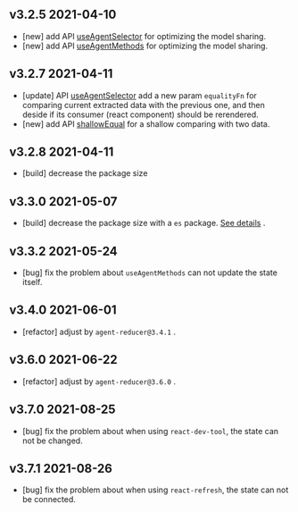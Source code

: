 ## v3.2.5 2021-04-10

* [new] add API [useAgentSelector](/api?id=useagentselector) for optimizing the model sharing.
* [new] add API [useAgentMethods](/api?id=useagentmethods) for optimizing the model sharing.

## v3.2.7 2021-04-11

* [update] API [useAgentSelector](/api?id=useagentselector) add a new param `equalityFn` for comparing current extracted data with the previous one, and then deside if its consumer (react component) should be rerendered.
* [new] add API [shallowEqual](/api?id=shallowequal) for a shallow comparing with two data.

## v3.2.8 2021-04-11

* [build] decrease the package size

## v3.3.0 2021-05-07

* [build] decrease the package size with a `es` package. [See details](/introduction?id=installation) .

## v3.3.2 2021-05-24

* [bug] fix the problem about `useAgentMethods` can not update the state itself.

## v3.4.0 2021-06-01

* [refactor] adjust by `agent-reducer@3.4.1` . 
  
## v3.6.0 2021-06-22

* [refactor] adjust by `agent-reducer@3.6.0` . 

## v3.7.0 2021-08-25

* [bug] fix the problem about when using `react-dev-tool`, the state can not be changed.

## v3.7.1 2021-08-26

* [bug] fix the problem about when using `react-refresh`, the state can not be connected.